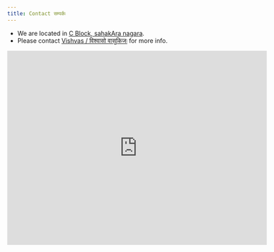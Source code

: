 ```yaml
---
title: Contact सम्पर्कः
---
```


- We are located in [C Block, sahakAra nagara](https://goo.gl/maps/xeF4ivvUfHNuGJLv6).
- Please contact [Vishvas / विश्वासो वासुकिजः](https://vvasuki.github.io/) for more info.

<iframe src="https://www.google.com/maps/embed?pb=!1m18!1m12!1m3!1d3886.5679373510056!2d77.57566495064948!3d13.06315121635149!2m3!1f0!2f0!3f0!3m2!1i1024!2i768!4f13.1!3m3!1m2!1s0x3bae181bf285fe85%3A0x53ce465191bb277d!2sNegative%20Space%20studio!5e0!3m2!1sen!2sin!4v1580704155839!5m2!1sen!2sin" width="600" height="450" frameborder="0" style="border:0;" allowfullscreen=""></iframe>

